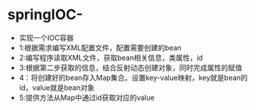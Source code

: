 # springIOC-
* 实现一个IOC容器
 * 1:根据需求编写XML配置文件，配置需要创建的bean
 * 2:编写程序读取XML文件，获取bean相关信息，类属性，id
 * 3:根据第二步获取的信息，结合反射动态创建对象，同时完成属性的赋值
 * 4：将创建好的bean存入Map集合。设置key-value映射，key就是bean的id，value就是bean对象
 * 5:提供方法从Map中通过id获取对应的value
